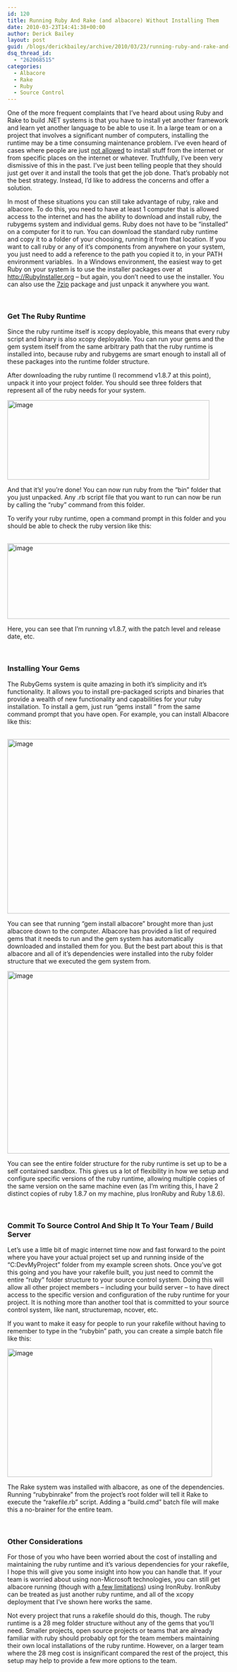 ```yaml
---
id: 120
title: Running Ruby And Rake (and albacore) Without Installing Them
date: 2010-03-23T14:41:38+00:00
author: Derick Bailey
layout: post
guid: /blogs/derickbailey/archive/2010/03/23/running-ruby-and-rake-and-albacore-without-installing-them.aspx
dsq_thread_id:
  - "262068515"
categories:
  - Albacore
  - Rake
  - Ruby
  - Source Control
---
```

One of the more frequent complaints that I’ve heard about using Ruby and Rake to build .NET systems is that you have to install yet another framework and learn yet another language to be able to use it. In a large team or on a project that involves a significant number of computers, installing the runtime may be a time consuming maintenance problem. I’ve even heard of cases where people are just [not allowed](http://twitter.com/DaveTheNinja/status/10844684005) to install stuff from the internet or from specific places on the internet or whatever. Truthfully, I’ve been very dismissive of this in the past. I’ve just been telling people that they should just get over it and install the tools that get the job done. That’s probably not the best strategy. Instead, I’d like to address the concerns and offer a solution. 

In most of these situations you can still take advantage of ruby, rake and albacore. To do this, you need to have at least 1 computer that is allowed access to the internet and has the ability to download and install ruby, the rubygems system and individual gems. Ruby does not have to be “installed” on a computer for it to run. You can download the standard ruby runtime and copy it to a folder of your choosing, running it from that location. If you want to call ruby or any of it’s components from anywhere on your system, you just need to add a reference to the path you copied it to, in your PATH environment variables.&#160; In a Windows environment, the easiest way to get Ruby on your system is to use the installer packages over at <http://RubyInstaller.org> – but again, you don’t need to use the installer. You can also use the [7zip](http://www.7-zip.org/) package and just unpack it anywhere you want.

&#160;

### Get The Ruby Runtime

Since the ruby runtime itself is xcopy deployable, this means that every ruby script and binary is also xcopy deployable. You can run your gems and the gem system itself from the same arbitrary path that the ruby runtime is installed into, because ruby and rubygems are smart enough to install all of these packages into the runtime folder structure.

After downloading the ruby runtime (I recommend v1.8.7 at this point), unpack it into your project folder. You should see three folders that represent all of the ruby needs for your system.

 <img style="border-bottom: 0px;border-left: 0px;border-top: 0px;border-right: 0px" border="0" alt="image" src="http://lostechies.com/derickbailey/files/2011/03/image_55D249F2.png" width="458" height="180" />

And that it’s! you’re done! You can now run ruby from the “bin” folder that you just unpacked. Any .rb script file that you want to run can now be run by calling the “ruby” command from this folder.

To verify your ruby runtime, open a command prompt in this folder and you should be able to check the ruby version like this:

&#160; <img style="border-bottom: 0px;border-left: 0px;border-top: 0px;border-right: 0px" border="0" alt="image" src="http://lostechies.com/derickbailey/files/2011/03/image_152FFD83.png" width="697" height="171" />

Here, you can see that I’m running v1.8.7, with the patch level and release date, etc. 

&#160;

### Installing Your Gems

The RubyGems system is quite amazing in both it’s simplicity and it’s functionality. It allows you to install pre-packaged scripts and binaries that provide a wealth of new functionality and capabilities for your ruby installation. To install a gem, just run “gems install <gemname>” from the same command prompt that you have open. For example, you can install Albacore like this:

&#160; <img style="border-bottom: 0px;border-left: 0px;border-top: 0px;border-right: 0px" border="0" alt="image" src="http://lostechies.com/derickbailey/files/2011/03/image_6D898158.png" width="697" height="395" />

You can see that running “gem install albacore” brought more than just albacore down to the computer. Albacore has provided a list of required gems that it needs to run and the gem system has automatically downloaded and installed them for you. But the best part about this is that albacore and all of it’s dependencies were installed into the ruby folder structure that we executed the gem system from.

 <img style="border-bottom: 0px;border-left: 0px;border-top: 0px;border-right: 0px" border="0" alt="image" src="http://lostechies.com/derickbailey/files/2011/03/image_1EA8BBF9.png" width="681" height="413" />

You can see the entire folder structure for the ruby runtime is set up to be a self contained sandbox. This gives us a lot of flexibility in how we setup and configure specific versions of the ruby runtime, allowing multiple copies of the same version on the same machine even (as I’m writing this, I have 2 distinct copies of ruby 1.8.7 on my machine, plus IronRuby and Ruby 1.8.6).

&#160;

### Commit To Source Control And Ship It To Your Team / Build Server

Let’s use a little bit of magic internet time now and fast forward to the point where you have your actual project set up and running inside of the “C:DevMyProject” folder from my example screen shots. Once you’ve got this going and you have your rakefile built, you just need to commit the entire “ruby” folder structure to your source control system. Doing this will allow all other project members – including your build server – to have direct access to the specific version and configuration of the ruby runtime for your project. It is nothing more than another tool that is committed to your source control system, like nant, structuremap, ncover, etc.</p> 

If you want to make it easy for people to run your rakefile without having to remember to type in the “rubybin” path, you can create a simple batch file like this:

 <img style="border-bottom: 0px;border-left: 0px;border-top: 0px;border-right: 0px" border="0" alt="image" src="http://lostechies.com/derickbailey/files/2011/03/image_52DCE53F.png" width="464" height="291" />

The Rake system was installed with albacore, as one of the dependencies. Running “rubybinrake” from the project’s root folder will tell it Rake to execute the “rakefile.rb” script. Adding a “build.cmd” batch file will make this a no-brainer for the entire team. 

&#160;

### Other Considerations

For those of you who have been worried about the cost of installing and maintaining the ruby runtime and it’s various dependencies for your rakefile, I hope this will give you some insight into how you can handle that. If your team is worried about using non-Microsoft technologies, you can still get albacore running (though with [a few limitations](http://albacorebuild.net/2010/01/20/v0.1.0-Experimental-IronRuby-Support.html)) using IronRuby. IronRuby can be treated as just another ruby runtime, and all of the xcopy deployment that I’ve shown here works the same.

Not every project that runs a rakefile should do this, though. The ruby runtime is a 28 meg folder structure without any of the gems that you’ll need. Smaller projects, open source projects or teams that are already familiar with ruby should probably opt for the team members maintaining their own local installations of the ruby runtime. However, on a larger team where the 28 meg cost is insignificant compared the rest of the project, this setup may help to provide a few more options to the team.